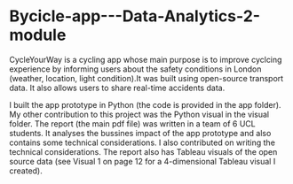 # Bycicle-app---Data-Analytics-2-module

CycleYourWay is a cycling app whose main purpose is to improve cyclcing experience by informing users about the safety conditions in London (weather, location, light condition).It was built using open-source transport data. It also allows users to share real-time accidents data.

I built the app prototype in Python (the code is provided in the app folder). My other contribution to this project was the Python visual in the visual folder. The report (the main pdf file) was written in a team of 6 UCL students. It analyses the bussines impact of the app prototype and also contains some technical considerations. I also contributed on writing the technical considerations. The report also has Tableau visuals of the open source data (see Visual 1 on page 12 for a 4-dimensional Tableau visual I created).
